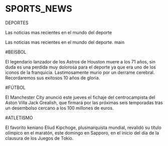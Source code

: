 # SPORTS_NEWS
DEPORTES

Las noticias mas recientes en el mundo del deporte

Las noticias mas recientes en el mundo del deporte.
main

#BEISBOL

El legendario lanzador de los Astros de Houston muere a los 71 años, sin duda es una perdida muy dolorosa para el deporte 
ya que era uno de los iconos de la franquicia. Lastimosamente murio por un derrame cerebral. Recordaremos sus exitosos 10 años de gloria.

#FÚTBOL

El Manchester City anunció este jueves el fichaje del centrocampista del Aston Villa Jack Grealish, 
que firmará por las próximas seis temporadas tras un desembolso cercano a los 100 millones de euros.

#ATLETISMO

 El favorito keniano Eliud Kipchoge, plusmarquista mundial, revalidó su título olímpico en el maratón,
este domingo en Sapporo, en el inicio del día de la clausura de los Juegos de Tokio.